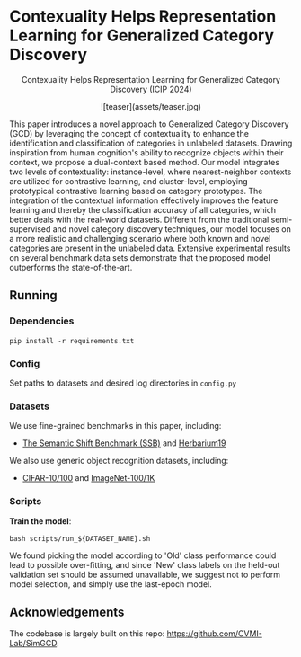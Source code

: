 # Contexuality Helps Representation Learning for Generalized Category Discovery

<p align="center">
	Contexuality Helps Representation Learning for Generalized Category Discovery (ICIP 2024)<br>



<div style="text-align:center;">  
    ![teaser](assets/teaser.jpg)  
</div>

This paper introduces a novel approach to Generalized Category Discovery (GCD) by leveraging the concept of contextuality to enhance the identification and classification of categories in unlabeled datasets. Drawing inspiration from human cognition's ability to recognize objects within their context, we propose a dual-context based method. 
		Our model integrates two levels of contextuality: instance-level, where nearest-neighbor contexts are utilized for contrastive learning, and cluster-level, employing prototypical contrastive learning based on category prototypes. The integration of the contextual information effectively improves the feature learning and thereby the classification accuracy of all categories, which better deals with the real-world datasets. Different from the traditional semi-supervised and novel category discovery techniques, our model focuses on a more realistic and challenging scenario where both known and novel categories are present in the unlabeled data.  Extensive experimental results on several benchmark data sets demonstrate that the proposed model outperforms the state-of-the-art. 
## Running

### Dependencies

```
pip install -r requirements.txt
```

### Config

Set paths to datasets and desired log directories in ```config.py```


### Datasets

We use fine-grained benchmarks in this paper, including:

* [The Semantic Shift Benchmark (SSB)](https://github.com/sgvaze/osr_closed_set_all_you_need#ssb) and [Herbarium19](https://www.kaggle.com/c/herbarium-2019-fgvc6)

We also use generic object recognition datasets, including:

* [CIFAR-10/100](https://pytorch.org/vision/stable/datasets.html) and [ImageNet-100/1K](https://image-net.org/download.php)


### Scripts

**Train the model**:

```
bash scripts/run_${DATASET_NAME}.sh
```

We found picking the model according to 'Old' class performance could lead to possible over-fitting, and since 'New' class labels on the held-out validation set should be assumed unavailable, we suggest not to perform model selection, and simply use the last-epoch model.


## Acknowledgements

The codebase is largely built on this repo: https://github.com/CVMI-Lab/SimGCD.


